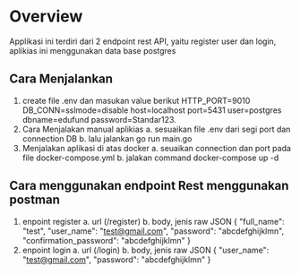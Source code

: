 # Overview
Applikasi ini terdiri dari 2 endpoint rest API, yaitu register user dan login, aplikias ini menggunakan data base postgres

## Cara Menjalankan
1. create file .env dan masukan value berikut
    HTTP_PORT=9010
    DB_CONN=sslmode=disable host=localhost port=5431 user=postgres dbname=edufund password=Standar123.
2. Cara Menjalakan manual aplikias
    a. sesuaikan file .env dari segi port dan connection DB
    b. lalu jalankan go run main.go
3. Menjalakan aplikasi di atas docker
    a. seuaikan connection dan port pada file docker-compose.yml
    b. jalakan command docker-compose up -d

## Cara menggunakan endpoint Rest menggunakan postman
1. enpoint register
    a. url (<url>/register)
    b. body, jenis raw JSON
        {
            "full_name": "test",
            "user_name": "test@gmail.com",
            "password": "abcdefghijklmn",
            "confirmation_password": "abcdefghijklmn"
        }
2. enpoint login
    a. url (<url>/login)
    b. body, jenis raw JSON
        {
            "user_name": "test@gmail.com",
            "password": "abcdefghijklmn"
        }